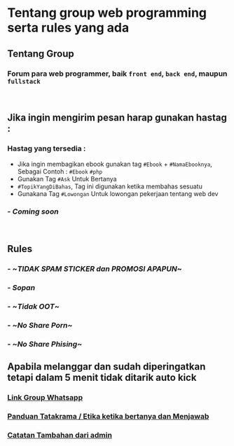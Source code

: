 # Tentang group web programming serta rules yang ada

## Tentang Group

### Forum para web programmer, baik `front end`, `back end`, maupun `fullstack`

<br>

## Jika ingin mengirim pesan harap gunakan hastag :

### Hastag yang tersedia :

- Jika ingin membagikan ebook gunakan tag `#Ebook` + `#NamaEbooknya`, Sebagai Contoh : `#Ebook` `#php`
- Gunakan Tag `#Ask` Untuk Bertanya
- `#TopikYangDiBahas`, Tag ini digunakan ketika membahas sesuatu
- Gunakana Tag `#Lowongan` Untuk lowongan pekerjaan tentang web dev  

### - _Coming soon_

<br>

## Rules

### - ~_TIDAK SPAM STICKER dan PROMOSI APAPUN_~
### - _Sopan_
### - ~_Tidak OOT_~
### - ~_No Share Porn_~
### - ~_No Share Phising_~

## Apabila melanggar dan sudah diperingatkan tetapi dalam 5 menit tidak ditarik auto kick

### [Link Group Whatsapp](https://bit.ly/3clUeFV)

### [Panduan Tatakrama / Etika ketika bertanya dan Menjawab](https://pastebin.com/n6vcH3eD)

### [Catatan Tambahan dari admin](https://pastebin.com/1qFJPzn4)
